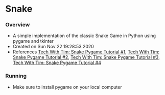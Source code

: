 # Snake

### Overview
- A simple implementation of the classic Snake Game in Python using pygame and tkinter
- Created on Sun Nov 22 19:28:53 2020
- References [Tech With Tim: Snake Pygame Tutorial #1](https://www.youtube.com/watch?v=5tvER0MT14s), [Tech With Tim: Snake Pygame Tutorial #2](https://www.youtube.com/watch?v=3RGeoVQfm7g), [Tech With Tim: Snake Pygame Tutorial #3](https://www.youtube.com/watch?v=_Uq4RXtMRiU), [Tech With Tim: Snake Pygame Tutorial #4](https://www.youtube.com/watch?v=gXhvxf-1FBM)

### Running
- Make sure to install pygame on your local computer